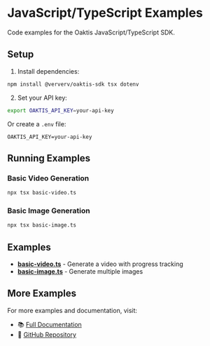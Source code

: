 # JavaScript/TypeScript Examples

Code examples for the Oaktis JavaScript/TypeScript SDK.

## Setup

1. Install dependencies:

```bash
npm install @ververv/oaktis-sdk tsx dotenv
```

2. Set your API key:

```bash
export OAKTIS_API_KEY=your-api-key
```

Or create a `.env` file:

```env
OAKTIS_API_KEY=your-api-key
```

## Running Examples

### Basic Video Generation

```bash
npx tsx basic-video.ts
```

### Basic Image Generation

```bash
npx tsx basic-image.ts
```

## Examples

- **[basic-video.ts](basic-video.ts)** - Generate a video with progress tracking
- **[basic-image.ts](basic-image.ts)** - Generate multiple images

## More Examples

For more examples and documentation, visit:

- 📚 [Full Documentation](https://docs.oaktis.com)
- 🐙 [GitHub Repository](https://github.com/Oaktis/Oaktis)
